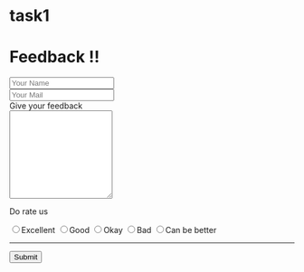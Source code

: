 # task1
<!DOCTYPE html>
<html lang="en">
<head>
    <meta charset="UTF-8">
    <meta name="viewport" content="width=device-width, initial-scale=1.0">
    <title>Feedback Form</title>
</head>
<body>
    <div>
        <h1>Feedback  !!</h1>
     <form action="form.php">
            <input type="text" placeholder="Your Name"><br>
            <input type="email" placeholder="Your Mail"><br>
            <span>Give your feedback</span><br>
            <textarea name="feedback" id="feedback" cols="20" rows="10" placeholder="Please give your honest feedback">
  </textarea><br>
            <p>Do rate us</p>
            <label for="excellent">
                <input type="radio" value="excellent" name="feedback" id="excellent">Excellent
            </label>
            <label for="good">
                <input type="radio" value="good" name="feedback" id="good">Good
            </label>
            <label for="okay">
                <input type="radio" value="okay" name="feedback" id="okay">Okay
            </label>
            <label for="bad">
                <input type="radio" value="bad" name="feedback" id="bad">Bad
            </label>
            <label for="worse">
                <input type="radio" value="worse" name="feedback" id="worse"/>Can be better
            </label><hr>
            <input type="submit"/>
    </form>
    </div>
</body>
</html>
